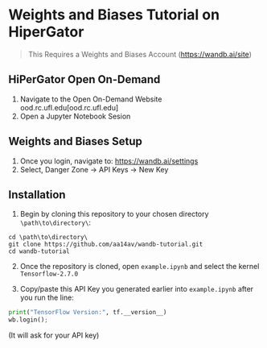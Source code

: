 # Weights and Biases Tutorial on HiperGator
>This Requires a Weights and Biases Account (https://wandb.ai/site)

## HiPerGator Open On-Demand
1. Navigate to the Open On-Demand Website ood.rc.ufl.edu[ood.rc.ufl.edu]
2. Open a Jupyter Notebook Sesion 

## Weights and Biases Setup
1. Once you login, navigate to: https://wandb.ai/settings
2. Select, Danger Zone -> API Keys -> New Key

## Installation
1. Begin by cloning this repository to your chosen directory `\path\to\directory\`:

```
cd \path\to\directory\
git clone https://github.com/aa14av/wandb-tutorial.git
cd wandb-tutorial
```

2. Once the repository is cloned, open `example.ipynb` and select the kernel `Tensorflow-2.7.0`
   
3. Copy/paste this API Key you generated earlier into `example.ipynb` after you run the line:
   
```python
print("TensorFlow Version:", tf.__version__)
wb.login(); 
```
(It will ask for your API key) 

